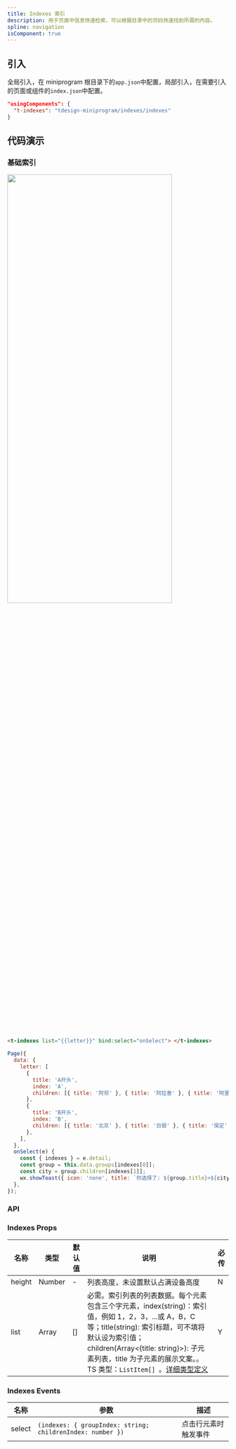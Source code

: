 ```yaml
---
title: Indexes 索引
description: 用于页面中信息快速检索，可以根据目录中的页码快速找到所需的内容。
spline: navigation
isComponent: true
---
```


## 引入

全局引入，在 miniprogram 根目录下的`app.json`中配置，局部引入，在需要引入的页面或组件的`index.json`中配置。

```json
"usingComponents": {
  "t-indexes": "tdesign-miniprogram/indexes/indexes"
}
```

## 代码演示

### 基础索引

<img src="https://tdesign.gtimg.com/miniprogram/readme/indexes.png" width="375px" height="50%">

```html
<t-indexes list="{{letter}}" bind:select="onSelect"> </t-indexes>
```

```js
Page({
  data: {
    letter: [
      {
        title: 'A开头',
        index: 'A',
        children: [{ title: '阿坝' }, { title: '阿拉善' }, { title: '阿里' }, { title: '安康' }],
      },
      {
        title: 'B开头',
        index: 'B',
        children: [{ title: '北京' }, { title: '白银' }, { title: '保定' }],
      },
    ],
  },
  onSelect(e) {
    const { indexes } = e.detail;
    const group = this.data.groups[indexes[0]];
    const city = group.children[indexes[1]];
    wx.showToast({ icon: 'none', title: `你选择了: ${group.title}>${city.title}` });
  },
});
```

### API

### Indexes Props

| 名称   | 类型   | 默认值 | 说明                                                                                                                                                                                                                                                                                                                                                             | 必传 |
| ------ | ------ | ------ | ---------------------------------------------------------------------------------------------------------------------------------------------------------------------------------------------------------------------------------------------------------------------------------------------------------------------------------------------------------------- | ---- |
| height | Number | -      | 列表高度，未设置默认占满设备高度                                                                                                                                                                                                                                                                                                                                 | N    |
| list   | Array  | []     | 必需。索引列表的列表数据。每个元素包含三个字元素，index(string)：索引值，例如 1，2，3，...或 A，B，C 等；title(string): 索引标题，可不填将默认设为索引值；children(Array<{title: string}>): 子元素列表，title 为子元素的展示文案。。TS 类型：`ListItem[] `。[详细类型定义](https://github.com/Tencent/tdesign-miniprogram/tree/develop/src/indexes/type.ts) | Y    |

### Indexes Events

| 名称   | 参数                                                       | 描述                 |
| ------ | ---------------------------------------------------------- | -------------------- |
| select | `(indexes: { groupIndex: string; childrenIndex: number })` | 点击行元素时触发事件 |
